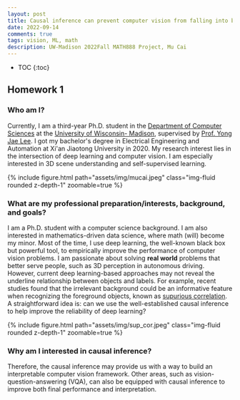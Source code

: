 ```yaml
---
layout: post
title: Causal inference can prevent computer vision from falling into black-box deep learning
date: 2022-09-14
comments: true
tags: vision, ML, math  
description: UW-Madison 2022Fall MATH888 Project, Mu Cai
---
```


* TOC
{:toc}

## Homework 1

### Who am I?
Currently, I am a third-year Ph.D. student in the  <a href='https://cs.wisc.edu/'>Department of Computer Sciences</a>
at the <a href='https://www.wisc.edu/'>University of Wisconsin- Madison</a>, supervised by <a href='https://pages.cs.wisc.edu/~yongjaelee/'>Prof. Yong Jae Lee</a>. I got my bachelor's degree in Electrical Engineering and Automation at Xi'an Jiaotong University in 2020. My research interest lies in the intersection of deep learning and computer vision. 
I am especially interested in 3D scene understanding and self-supervised learning.


<div class="row mt-3">
    <div class="col-sm mt-3 mt-md-0">
  <!-- <div class="row">
    <div class="col one"> -->
        {% include figure.html path="assets/img/mucai.jpeg" class="img-fluid rounded z-depth-1" zoomable=true %}
    </div>
</div>

### What are my professional preparation/interests, background, and goals?
<!-- ### What are my professional interests or goals? -->
I am a Ph.D. student with a computer science background. I am also interested in mathematics-driven data science, 
where math (will) become my minor. Most of the time, I use deep learning, the well-known black box but powerful
tool, to empirically improve the performance of computer vision problems.
 I am passionate about solving 
**real world** problems that better serve people, such as 3D perception in autonomous driving.
However, current deep learning-based approaches may not reveal
 the underline relationship between objects and labels. For example, recent studies found that
 the irrelevant background could be an informative feature when recognizing the foreground objects,
 known as <a href="http://lgmoneda.github.io/2021/01/12/spurious-correlation-ml-and-causality.html">supurious correlation</a>.
A straightforward idea is: can we use the well-established causal inference to help improve the reliability of deep learning? 


<div class="row justify-content-sm-center">
    <div class="col-sm-8 mt-3 mt-md-0">
<!-- <div class="row mt-3">
    <div class="col-sm mt-3 mt-md-0"> -->
  <!-- <div class="row">
    <div class="col one"> -->
        {% include figure.html path="assets/img/sup_cor.jpeg" class="img-fluid rounded z-depth-1" zoomable=true %}
    </div>
</div>


### Why am I interested in causal inference?
Therefore, the causal inference may provide us with a way to build an interpretable 
computer vision framework. Other areas, such as vision-question-answering (VQA),
can also be equipped with causal inference to improve both final performance and 
interpretation. 




